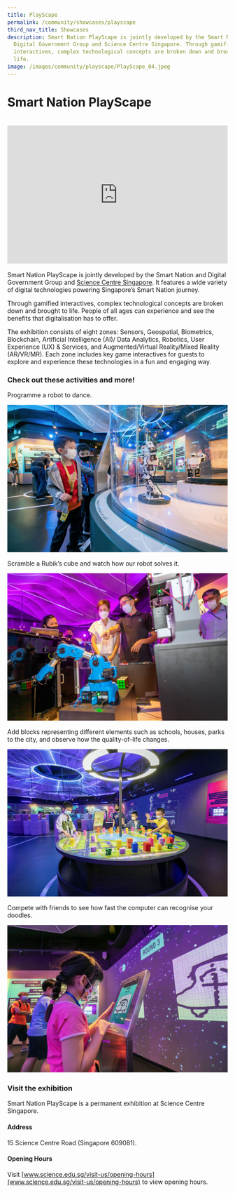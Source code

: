 ```yaml
---
title: PlayScape
permalink: /community/showcases/playscape
third_nav_title: Showcases
description: Smart Nation PlayScape is jointly developed by the Smart Nation and
  Digital Government Group and Science Centre Singapore. Through gamified
  interactives, complex technological concepts are broken down and brought to
  life.
image: /images/community/playscape/PlayScape_04.jpeg
---
```

# Smart Nation PlayScape
<br>

<iframe width="100%" height="315" src="https://www.youtube.com/embed/CId3K2e2dmk" title="YouTube video player" frameborder="0" allow="accelerometer; autoplay; clipboard-write; encrypted-media; gyroscope; picture-in-picture" allowfullscreen></iframe>

Smart Nation PlayScape is jointly developed by the Smart Nation and Digital Government Group and [Science Centre Singapore](https://www.science.edu.sg/). It features a wide variety of digital technologies powering Singapore’s Smart Nation journey. 

Through gamified interactives, complex technological concepts are broken down and brought to life. People of all ages can experience and see the benefits that digitalisation has to offer.  
 
The exhibition consists of eight zones: Sensors, Geospatial, Biometrics, Blockchain, Artificial Intelligence (AI)/ Data Analytics, Robotics, User Experience (UX) & Services, and Augmented/Virtual Reality/Mixed Reality (AR/VR/MR). Each zone includes key game interactives for guests to explore and experience these technologies in a fun and engaging way. 


### Check out these activities and more! 

Programme a robot to dance. 

![Smart Nation PlayScape - Robot](/images/community/playscape/PlayScape_04.jpeg)

Scramble a Rubik’s cube and watch how our robot solves it.

![Smart Nation PlayScape - Rubik's Cube](/images/community/playscape/Playscape_Rubik.jpg)

Add blocks representing different elements such as schools, houses, parks to the city, and observe how the quality-of-life changes.

![Smart Nation PlayScape - Build a City](/images/community/playscape/PlayScape_01.jpeg)

Compete with friends to see how fast the computer can recognise your doodles.

![Smart Nation PlayScape - Doodles](/images/community/playscape/PlayScape_02.jpeg)


### Visit the exhibition 

 Smart Nation PlayScape is a permanent exhibition at Science Centre Singapore. 

#### Address
15 Science Centre Road (Singapore 609081). 

#### Opening Hours
Visit [www.science.edu.sg/visit-us/opening-hours](www.science.edu.sg/visit-us/opening-hours) to view opening hours.